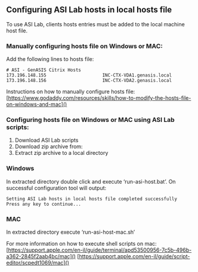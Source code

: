 ## Configuring ASI Lab hosts in local hosts file
To use ASI Lab, clients hosts entries must be added to the local machine host file.

### Manually configuring hosts file on Windows or MAC:
Add the following lines to hosts file:

```
# ASI - GenASIS Citrix Hosts
173.196.148.155                     INC-CTX-VDA1.genasis.local
173.196.148.156                     INC-CTX-VDA2.genasis.local
```

Instructions on how to manually configure hosts file: [https://www.godaddy.com/resources/skills/how-to-modify-the-hosts-file-on-windows-and-mac]() 

### Configuring hosts file on Windows or MAC using ASI Lab scripts:
1. Download ASI Lab scripts
1. Download zip archive from: 
1. Extract zip archive to a local directory

### Windows
In extracted directory double click and execute ‘run-asi-host.bat’.
On successful configuration tool will output:
```
Setting ASI Lab hosts in local hosts file completed successfully
Press any key to continue...
```

### MAC
In extracted directory execute ‘run-asi-host-mac.sh’

For more information on how to execute shell scripts on mac:
[https://support.apple.com/en-il/guide/terminal/apd53500956-7c5b-496b-a362-2845f2aab4bc/mac]()
[https://support.apple.com/en-il/guide/script-editor/scpedt1069/mac]()
